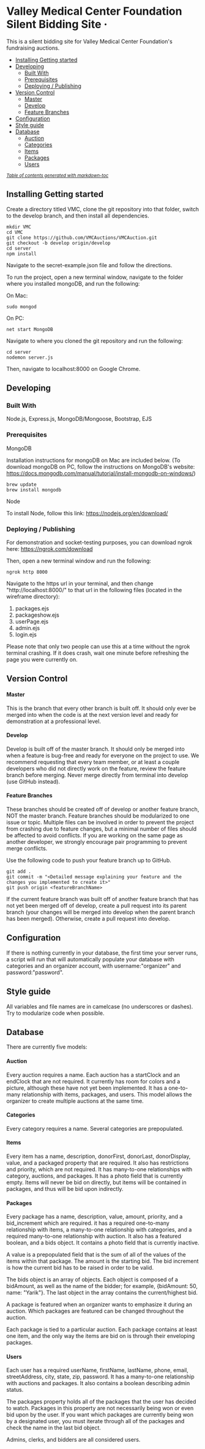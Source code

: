 # Valley Medical Center Foundation Silent Bidding Site &middot;

This is a silent bidding site for Valley Medical Center Foundation's fundraising auctions.

  * [Installing Getting started](#installing-getting-started)
  * [Developing](#developing)
    + [Built With](#built-with)
    + [Prerequisites](#prerequisites)
    + [Deploying / Publishing](#deploying---publishing)
  * [Version Control](#version-control)
      - [Master](#master)
      - [Develop](#develop)
      - [Feature Branches](#feature-branches)
  * [Configuration](#configuration)
  * [Style guide](#style-guide)
  * [Database](#database)
      - [Auction](#auction)
      - [Categories](#categories)
      - [Items](#items)
      - [Packages](#packages)
      - [Users](#users)

<small><i><a href='http://ecotrust-canada.github.io/markdown-toc/'>Table of contents generated with markdown-toc</a></i></small>

## Installing Getting started

Create a directory titled VMC, clone the git repository into that folder, switch to the develop branch, and then install all dependencies.

```shell
mkdir VMC
cd VMC
git clone https://github.com/VMCAuctions/VMCAuction.git
git checkout -b develop origin/develop
cd server
npm install
```

Navigate to the secret-example.json file and follow the directions.

To run the project, open a new terminal window, navigate to the folder where you installed mongoDB, and run the following:

On Mac:
```shell
sudo mongod
```

On PC:
```shell
net start MongoDB
```

Navigate to where you cloned the git repository and run the following:

```shell
cd server
nodemon server.js
```

Then, navigate to localhost:8000 on Google Chrome.

## Developing

### Built With
Node.js, Express.js, MongoDB/Mongoose, Bootstrap, EJS

### Prerequisites

MongoDB

Installation instructions for mongoDB on Mac are included below.  (To download mongoDB on PC, follow the instructions on MongoDB's website: https://docs.mongodb.com/manual/tutorial/install-mongodb-on-windows/)

```shell
brew update
brew install mongodb
```

Node

To install Node, follow this link: https://nodejs.org/en/download/

### Deploying / Publishing

For demonstration and socket-testing purposes, you can download ngrok here: https://ngrok.com/download

Then, open a new terminal window and run the following:

```shell
ngrok http 8000
```

Navigate to the https url in your terminal, and then change "http://localhost:8000/" to that url in the following files (located in the wireframe directory):

1. packages.ejs
2. packageshow.ejs
3. userPage.ejs
4. admin.ejs
5. login.ejs

Please note that only two people can use this at a time without the ngrok terminal crashing.  If it does crash, wait one minute before refreshing the page you were currently on.

## Version Control

#### Master

This is the branch that every other branch is built off.  It should only ever be merged into when the code is at the next version level and ready for demonstration at a professional level.

#### Develop

Develop is built off of the master branch.  It should only be merged into when a feature is bug-free and ready for everyone on the project to use.  We recommend requesting that every team member, or at least a couple developers who did not directly work on the feature, review the feature branch before merging.  Never merge directly from terminal into develop (use GitHub instead).

#### Feature Branches

These branches should be created off of develop or another feature branch, NOT the master branch.  Feature branches should be modularized to one issue or topic.  Multiple files can be involved in order to prevent the project from crashing due to feature changes, but a minimal number of files should be affected to avoid conflicts.  If you are working on the same page as another developer, we strongly encourage pair programming to prevent merge conflicts.

Use the following code to push your feature branch up to GitHub.

```shell
git add .
git commit -m "<Detailed message explaining your feature and the changes you implemented to create it>"
git push origin <featureBranchName>
```

If the current feature branch was built off of another feature branch that has not yet been merged off of develop, create a pull request into its parent branch (your changes will be merged into develop when the parent branch has been merged).  Otherwise, create a pull request into develop.

## Configuration

If there is nothing currently in your database, the first time your server runs, a script will run that will automatically populate your database with categories and an organizer account, with username:"organizer" and password:"password".

## Style guide

All variables and file names are in camelcase (no underscores or dashes).  Try to modularize code when possible.

## Database

There are currently five models:

#### Auction

Every auction requires a name.  Each auction has a startClock and an endClock that are not required.  It currently has room for colors and a picture, although these have not yet been implemented.  It has a one-to-many relationship with items, packages, and users.  This model allows the organizer to create multiple auctions at the same time.

#### Categories

Every category requires a name.  Several categories are prepopulated.

#### Items

Every item has a name, description, donorFirst, donorLast, donorDisplay, value, and a packaged property that are required.  It also has restrictions and priority, which are not required.  It has many-to-one relationships with category, auctions, and packages.  It has a photo field that is currently empty.  Items will never be bid on directly, but items will be contained in packages, and thus will be bid upon indirectly.

#### Packages

Every package has a name, description, value, amount, priority, and a bid_increment which are required.  it has a required one-to-many relationship with items, a many-to-one relationship with categories, and a required many-to-one relationship with auction.  It also has a featured boolean, and a bids object.  It contains a photo field that is currently inactive.

A value is a prepopulated field that is the sum of all of the values of the items within that package.  The amount is the starting bid.  The bid increment is how the current bid has to be raised in order to be valid.

The bids object is an array of objects.  Each object is composed of a bidAmount, as well as the name of the bidder; for example, {bidAmount: 50, name: "Yarik"}.  The last object in the array contains the current/highest bid.

A package is featured when an organizer wants to emphasize it during an auction.  Which packages are featured can be changed throughout the auction.

Each package is tied to a particular auction.  Each package contains at least one item, and the only way the items are bid on is through their enveloping packages.

#### Users

Each user has a required userName, firstName, lastName, phone, email, streetAddress, city, state, zip, password.  It has a many-to-one relationship with auctions and packages.  It also contains a boolean describing admin status.

The packages property holds all of the packages that the user has decided to watch.  Packages in this property are not necessarily being won or even bid upon by the user.  If you want which packages are currently being won by a designated user, you must iterate through all of the packages and check the name in the last bid object.

Admins, clerks, and bidders are all considered users.
